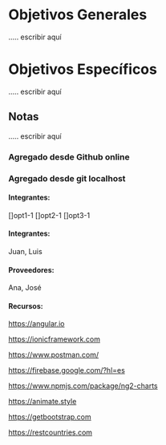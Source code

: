 # Objetivos Generales
..... escribir aquí

# Objetivos Específicos
..... escribir aquí

## Notas
..... escribir aquí

### Agregado desde Github online
### Agregado desde git localhost

#### Integrantes:

[]opt1-1
[]opt2-1
[]opt3-1

#### Integrantes:
Juan, Luis

#### Proveedores:
Ana, José

#### Recursos:

https://angular.io

https://ionicframework.com

https://www.postman.com/ 

https://firebase.google.com/?hl=es 

https://www.npmjs.com/package/ng2-charts 

https://animate.style 

https://getbootstrap.com

https://restcountries.com 


